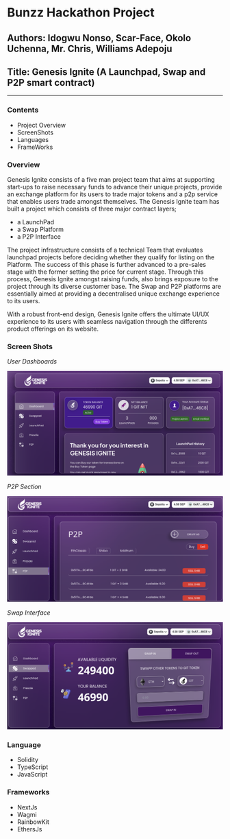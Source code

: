# Bunzz Hackathon Project

## Authors: Idogwu Nonso, Scar-Face, Okolo Uchenna, Mr. Chris, Williams Adepoju

## Title: Genesis Ignite (A Launchpad, Swap and P2P smart contract)

<hr>

### Contents

- Project Overview
- ScreenShots
- Languages
- FrameWorks

### Overview

Genesis Ignite consists of a five man project team that aims at supporting start-ups to raise necessary funds to advance their unique projects, provide an exchange platform for its users to trade major tokens and a p2p service that enables users trade amongst themselves. The Genesis Ignite team has built a project which consists of three major contract layers;

- a LaunchPad
- a Swap Platform
- a P2P Interface

The project infrastructure consists of a technical Team that evaluates launchpad projects before deciding whether they qualify for listing on the Platform. The success of this phase is further advanced to a pre-sales stage with the former setting the price for current stage.
Through this process, Genesis Ignite amongst raising funds, also brings exposure to the project through its diverse customer base.
The Swap and P2P platforms are essentially aimed at providing a decentralised unique exchange experience to its users.

With a robust front-end design, Genesis Ignite offers the ultimate UI/UX experience to its users with seamless navigation through the differents product offerings on its website.

### Screen Shots

_User Dashboards_

![Dashboard](./images/dashboard.png "DashBoard")

_P2P Section_

![Dashboard](./images/p2p.png "p2p")

_Swap Interface_

![Dashboard](./images/swap.png "swap")

### Language

- Solidity
- TypeScript
- JavaScript

### Frameworks

- NextJs
- Wagmi
- RainbowKit
- EthersJs

